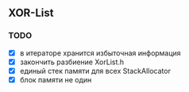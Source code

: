 ## XOR-List

### TODO
- [X] в итераторе хранится избыточная информация
- [X] закончить разбиение XorList.h
- [X] единый стек памяти для всех StackAllocator<T>
- [X] блок памяти не один
